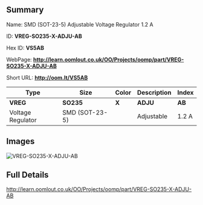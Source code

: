 

## Summary
 
Name:  SMD (SOT-23-5) Adjustable Voltage Regulator 1.2 A 

ID: __VREG-SO235-X-ADJU-AB__

Hex ID: __VS5AB__

WebPage: __http://learn.oomlout.co.uk/OO/Projects/oomp/part/VREG-SO235-X-ADJU-AB__

Short URL: __http://oom.lt/VS5AB__


| Type   | Size   | Color   | Description   | Index   |    
| ----- | ------   | ------   | -----   | ----   |    
| __VREG__   					| __SO235__   					| __X__    						| __ADJU__    					| __AB__ |    
| Voltage Regulator		| SMD (SOT-23-5)	| 		| Adjustable	| 1.2 A	|

## Images
![VREG-SO235-X-ADJU-AB](http://oomlout.com/oomp-gen/parts/VREG-SO235-X-ADJU-AB/VREG-SO235-X-ADJU-AB_420.jpg)

## Full Details

 http://learn.oomlout.co.uk/OO/Projects/oomp/part/VREG-SO235-X-ADJU-AB

